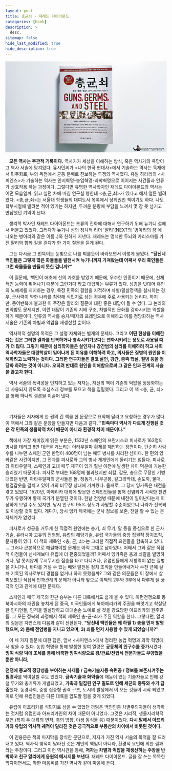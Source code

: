 ```yaml
---
layout: post
title: 총균쇠 - 재레드 다이아몬드
categories: [book]
description: >
  desc.
sitemap: false
hide_last_modified: true
hide_description: true
---
```


![](/assets/img/posts/from_tistory/062.jpg)



   **모든 역사는 주관적 기록이다.** 역사가가 세상을 이해하는 방식, 혹은 역사가의 욕망이 그 역사 서술에 담겨있다. 유시민씨가 <나의 한국 현대사\>에서 기술하는 역사는 독재에서 민주화로, 부의 독점에서 균등 분배로 진보하는 투쟁의 역사였다. 유발 하라리의 <사피엔스\>가 기술하는 역사는 인지혁명-농업혁명-과학혁명으로 이어지는 사건들과 인류가 상호작용 하는 과정이다. 그렇다면 유명한 역사학자인 재레드 다이아몬드의 역사는 어떤 모습일까. 읽고 싶던 차에 마침 연구실 형한테 <총,균,쇠\>가 있다고 해서 얼른 빌려왔다. <총,균,쇠\>는 서울대 학생들의 대여도서 목록에서 상위권인 책이기도 하다. 나도 학부시절에 빌려본 적이 있기는 하지만, 두꺼운 분량에 부담을 느껴서 몇 장 못 넘기고 반납했던 기억이 난다. 

  


   생리학 박사인 재레드 다이아몬드는 조류의 진화에 대해서 연구하기 위해 뉴기니 섬에서 머물고 있었다. 그러다가 뉴기니 섬의 정치적 리더 '얄리'(NEXT의 '병아리의 꿈'에 나오는 병아리와 같은 이름..)와 친하게 지낸다. 재레드는 명석한 두뇌와 카리스마를 가진 얄리와 함께 길을 걷다가 한 가지 질문을 듣게 된다. 

  


   그는 다시금 그 번뜩이는 눈빛으로 나를 찌를듯이 바라보면서 이렇게 물었다. **"당신네 백인들은 그렇게 많은 화물들을 발전시켜 뉴기니까지 가져왔는데 어째서 우리 흑인들은 그런 화물들을 만들지 못한 겁니까?"**

  


   이 질문에, '백인이 애초에 신의 가호를 받았기 때문에, 우수한 인종이기 때문에, 신체적인 능력이 뛰어나기 때문에 그런거다'라고 대답하는 부류가 있다. 성경을 빗대어 흑인의 노예제를 지지하는 경우, 특정 민족의 결함을 지적하며 차별/말살정책을 실시하는 경우, 군사력이 약한 나라를 침략해 식민지로 삼는 경우에 주로 사용되는 논리다. 하지만, 동어반복에 불과한 이 주장은 얄리의 질문에 대한 좋은 대답이 될 수 없다. 그 논리의 빈약함도 문제지만, 이런 대답이 기존의 지배 구조, 차별적인 문화를 강화시키는 역할을 하기 때문이다. 인류의 역사를 승자/패자의 프레임으로 이해하고 이를 정당화하는 역사 서술은 기존의 차별과 억압을 재생산할 뿐이다. 

  


   역사학적 설명의 목적은 그 설명 자체와는 별개의 문제다. 그리고 **어떤 현상을 이해한다는 것은 그러한 결과를 반복하거나 영속시키기보다는 변화시키려는 용도로 사용될 때가 더 많다. 그렇기 때문에 심리학자들은 살인자나 강간범의 심리를 이해하려 하고 사회 역사학자들은 대량학살이 일어나게 된 이유를 이해하려 하고, 의사들은 질병의 원인을 이해하려고 노력하는 것이다. 그러한 연구자들은 결코 살인, 강간, 종족 학살, 질병 등을 정당화 하려는 것이 아니다. 오히려 반대로 원인을 이해함으로써 그 같은 인과 관계의 사슬을 끊고자 한다.**

  


   역사 서술의 폭력성을 인지하고 있는 저자는, 자신의 책이 기존의 억압을 정당화하는데 사용되지 않도록 조심스레 정보를 모으고 책을 집필했다. 그리고 이 책 <총, 균, 쇠\>를 통해 하나의 결론을 이끌어 낸다.

   

   기자들은 저자에게 한 권의 긴 책을 한 문장으로 요약해 달라고 요청하는 경우가 많다. 이 책에서 그와 같은 문장을 만들자면 다음과 같다. **"민족마다 역사가 다르게 진행된 것은 각 민족의 생물학적 차이 때문이 아니라 환경적 차이 때문이다."**

  


   책에서 가장 재미있게 읽은 부분은, 1532년 스페인의 프란시스코 피사로가 163명의 병사를 데리고 8만 대군을 거느리는 아타우알파 황제를 제압하는 장면이다. 단순히 사람수를 나누면 스페인 군인 한명이 400명이 넘는 페루 병사를 처리한 셈이다. 한 편의 영화같은 사건이지만, 그 전과를 피사로와 그의 병사 개개인에게 돌리기는 힘들다. 피사로와 아타우알파, 스페인과 고대 페루 제국이 있기 훨씬 이전에 발생한 차이 덕분에 가능한 승리였기 때문이다. 피사로 부대는 168명에 불과했지만 쇠칼, 갑옷, 총으로 무장한 기병대였던 반면, 아타우알파의 군사들은 돌, 청동기, 나무곤봉, 갈고리막대, 손도끼, 물매, 헝겊갑옷을 걸치고 있어 거의 비무장 상태에 가까웠다. 둘째로, 그 당시 잉카족은 내전을 겪고 있었다. 1520년, 아메리카 대륙에 방문한 스페인인들을 통해 전염되기 시작한 천연두가 유행하며 황제 국가가 분열된 것이다. 한낱 전염병 때문에 내전이 일어난다는게 이상하게 보일 수도 있지만, 당시 인구의 95% 정도가 사망할 수준이었으니 나라가 전복되도 이상할 것이 없다. 게다가, 당시 잉카 제국에는 군사 정보를 보존, 전달 할 수 있는 문자체계가 없었다. 

  


   피사로가 성공을 거두게 한 직접적 원인에는 총기, 쇠 무기, 말 등을 중심으로 한 군사기술, 유라시아 고유의 전염병, 유럽의 해양기술, 유럽 국가들의 중앙 집권적 정치조직, 문자등이 있다. 이 책의 제목인 <총, 균, 쇠\>는 그러한 직접적 요인들을 함축하고 있다. ... 그러나 근본적으로 해결해야할 문제는 아직 그대로 남아있다. 어째서 그와 같은 직접적 이점들이 신세계보다 유럽에 더 편중되었을까? 어째서 잉카족은 총과 쇠칼을 발명하거나, 말 못지않게 무시무시한 짐승을 타고 다니거나, 유럽인들에게 저항력이 없는 질병을 지니거나, 바다를 거널 수 있는 배와 발전된 정치 조직을 만들어내거나 수천 년에 걸쳐 기록된 역사로부터 경험을 얻거나 하지 못했을까? 그와 같은 의문들은 이 장에서 살펴보았던 직접적 인과관계의 문제가 아니라 앞으로 이책의 2부와 3부에서 다루게 될 궁극적 인과 관계에 대한 문제다.

  


   스페인과 페루 제국의 한판 승부는 다른 대륙에서도 쉽게 볼 수 있다. 아편전쟁으로 동북아시아의 패권을 놓치게 된 중국, 미국인들에게 북아메리카의 주권을 빼앗기고 학살당한 인디언들, 인격을 말살당하고 대대손손 노예로 살 것을 강요당한 아프리카의 원주민들. 그 모든 정복의 과정에서 책의 제목인 총-균-쇠가 주된 역할을 한다. 그렇다면, 얄리의 질문은 자연스레 다음과 같이 전환된다. **"당신네 백인들은 왜 하필 1) 총을 먼저 발명했으며, 2) 몸에 전염병을 지니고 있으며, 3) 쇠를 먼저 사용할 수 있게 되었습니까?"**

  


   이 세 가지 질문에 대한 답은, 앞서 <사피엔스\>에서 정리한 농업 혁명과 과학 혁명에서 찾을 수 있다. 농업 혁명을 통해 발생한 잉여 열량은 **공동체의 인구수를 증가**시켰다. **잉여 식량 덕에 조세를 통해 비축한 잉여식량으로 왕/관료/전업식 전문가들도 부양했을 뿐만 아니라,**

**전쟁에 종교적 정당성을 부여하는 사제들 / 금속기술자등 숙련공 / 정보를 보존시켜주는 필경사**를 먹여살릴 수도 있었다. **금속기술과 화약술**에 재능이 있는 기술자들로 인해 강철 무기와 총기류가 개발되었고, **가축과 밀집된 인구 밀도로 인해 세균의 종류와 수가 급증**했다. 농경사회, 중앙 집중형 권력 구조, 도시의 발생에서 이 모든 것들이 시작 되었고 이로 인해 유럽인들은 다른 대륙을 압도할 힘을 갖게 되었다. 

  


   유럽이 아프리카를 식민지로 삼을 수 있었던 까닭은 백인인종 차별주의자들이 생각하는 것처럼 유럽인과 아프리카인의 차이 때문이 아니었다. 그것은 지리적, 생물지리학적 우연 (특히 두 대륙의 면적, 축의 방향, 야생 동식물 등) 때문이었다. **다시 말해서 아프리카와 유럽의 역사적 궤적이 달라진 것은 궁극적으로 부동산의 차이에서 비롯된 것이다.**

  


   이 인용문은 책의 마지막을 장식한 문단으로, 저자가 가진 역사 서술의 목적을 잘 드러내고 있다. 역사적 궤적이 달라진 것은 개인의 책임이 아니라, 환경적 요인에 의한 결과라는 주장이다. 그리고 이런 역사관을 통해, **저자는 차별과 억압을 재생산하는 주장을 반박하고 친구 얄리에게 응원의 메시지를 보낸다**. 재레드 다이아몬드. 글을 잘 쓰는 똑똑한 학자이면서도, 착한 마음씨를 가진 역사가 같아 마음에 든다. 

